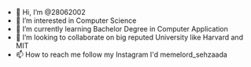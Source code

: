 - 👋 Hi, I’m @28062002
- 👀 I’m interested in Computer Science
- 🌱 I’m currently learning Bachelor Degree in Computer Application
- 💞️ I’m looking to collaborate on big reputed University like Harvard and MIT
- 📫 How to reach me follow my Instagram I'd memelord_sehzaada

<!---
28062002/28062002 is a ✨ special ✨ repository because its `README.md` (this file) appears on your GitHub profile.
You can click the Preview link to take a look at your changes.
--->
